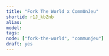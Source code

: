 ```yaml
---
title: "Fork The World x CommUnJeu"
shortid: r1J_kbZnb
alias:
model:
tags:
node: ["fork-the-world", "communjeu"]
draft: yes
---
```

